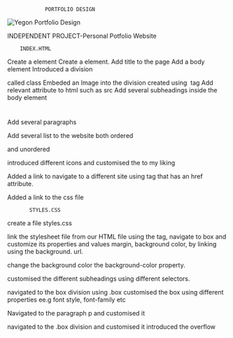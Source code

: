                 PORTFOLIO DESIGN
![Yegon Portfolio Design](https://user-images.githubusercontent.com/132657175/236694926-65e2b34e-15db-484b-8103-7eba13a3a3cd.jpg)

INDEPENDENT PROJECT-Personal Potfolio Website

        INDEX.HTML
Create a <!DOCTYPE html> element
Create a <html></html> element.
Add title to the page <title></title>
Add a body element <body></body>
Introduced a division <div></div> called class
Embeded an Image into the division created using <img> tag
Add relevant attribute to html such as src
Add several subheadings inside the body element <h1></h1>
Add several paragraphs <p></p>

Add several list to the website both ordered <ol></ol> and unordered <ul></ul>
introduced different icons and customised the to my liking

Added a link to navigate to a different site using <a> tag that has an href attribute.

Added a link to the css file

           STYLES.CSS

create a file styles.css

link the stylesheet file from our HTML file using the <link> tag, 
navigate to box and customize its properties and values margin, background color, by linking using the background. url.

change the background color the background-color property.

customised the different subheadings using different selectors.

navigated to the box division using .box
customised the box using different properties ee.g font style, font-family etc

Navigated to the paragraph p and customised it

navigated to the .box division and customised it
introduced the overflow
